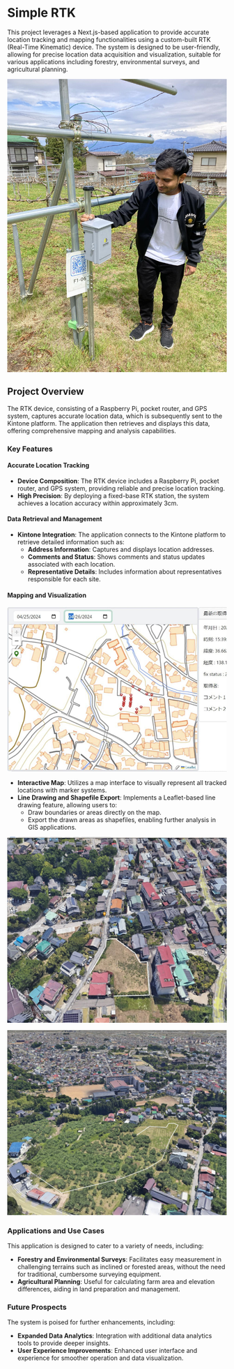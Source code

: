 # Simple RTK

This project leverages a Next.js-based application to provide accurate location tracking and mapping functionalities using a custom-built RTK (Real-Time Kinematic) device. The system is designed to be user-friendly, allowing for precise location data acquisition and visualization, suitable for various applications including forestry, environmental surveys, and agricultural planning.

![Project Image](/img/man2.jpeg)


## Project Overview

The RTK device, consisting of a Raspberry Pi, pocket router, and GPS system, captures accurate location data, which is subsequently sent to the Kintone platform. The application then retrieves and displays this data, offering comprehensive mapping and analysis capabilities.

### Key Features

#### Accurate Location Tracking
- **Device Composition**: The RTK device includes a Raspberry Pi, pocket router, and GPS system, providing reliable and precise location tracking.
- **High Precision**: By deploying a fixed-base RTK station, the system achieves a location accuracy within approximately 3cm.

#### Data Retrieval and Management
- **Kintone Integration**: The application connects to the Kintone platform to retrieve detailed information such as:
  - **Address Information**: Captures and displays location addresses.
  - **Comments and Status**: Shows comments and status updates associated with each location.
  - **Representative Details**: Includes information about representatives responsible for each site.

#### Mapping and Visualization

![Project Image](/img/map_view.jpg)

- **Interactive Map**: Utilizes a map interface to visually represent all tracked locations with marker systems.
- **Line Drawing and Shapefile Export**: Implements a Leaflet-based line drawing feature, allowing users to:
  - Draw boundaries or areas directly on the map.
  - Export the drawn areas as shapefiles, enabling further analysis in GIS applications.

  
![Project Image](/img/google_earth_view.jpg)

![Project Image](/img/google2.jpg)

### Applications and Use Cases
This application is designed to cater to a variety of needs, including:
- **Forestry and Environmental Surveys**: Facilitates easy measurement in challenging terrains such as inclined or forested areas, without the need for traditional, cumbersome surveying equipment.
- **Agricultural Planning**: Useful for calculating farm area and elevation differences, aiding in land preparation and management.

### Future Prospects
The system is poised for further enhancements, including:
- **Expanded Data Analytics**: Integration with additional data analytics tools to provide deeper insights.
- **User Experience Improvements**: Enhanced user interface and experience for smoother operation and data visualization.



